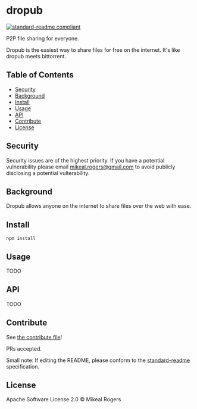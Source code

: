# dropub

[![standard-readme compliant](https://img.shields.io/badge/standard--readme-OK-green.svg?style=flat-square)](https://github.com/RichardLitt/standard-readme)

P2P file sharing for everyone.

Dropub is the easiest way to share files for free on the internet. It's like
dropub meets bittorrent.

## Table of Contents

- [Security](#security)
- [Background](#background)
- [Install](#install)
- [Usage](#usage)
- [API](#api)
- [Contribute](#contribute)
- [License](#license)

## Security

Security issues are of the highest priority. If you have a potential
vulnerability please email mikeal.rogers@gmail.com to avoid publicly disclosing
a potential vulterability.

## Background

Dropub allows anyone on the internet to share files over the web with ease.

## Install

```
npm install
```

## Usage

TODO

## API

TODO

## Contribute

See [the contribute file](contribute.md)!

PRs accepted.

Small note: If editing the README, please conform to the [standard-readme](https://github.com/RichardLitt/standard-readme) specification.

## License
Apache Software License 2.0
© Mikeal Rogers